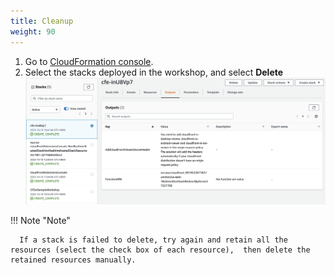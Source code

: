 ```yaml
---
title: Cleanup 
weight: 90
---
```


1. Go to [CloudFormation console](https://console.aws.amazon.com/CloudFormation).
2. Select the stacks deployed in the workshop, and select **Delete**
   ![CloudFormation Delete](../images/stack-delete.png)


!!! Note "Note"
      
      If a stack is failed to delete, try again and retain all the resources (select the check box of each resource),  then delete the retained resources manually.

